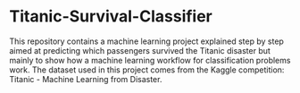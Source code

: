 # Titanic-Survival-Classifier
This repository contains a machine learning project explained step by step aimed at predicting which passengers survived the Titanic disaster but mainly to show how a machine learning workflow for classification problems work. The dataset used in this project comes from the Kaggle competition: Titanic - Machine Learning from Disaster.
